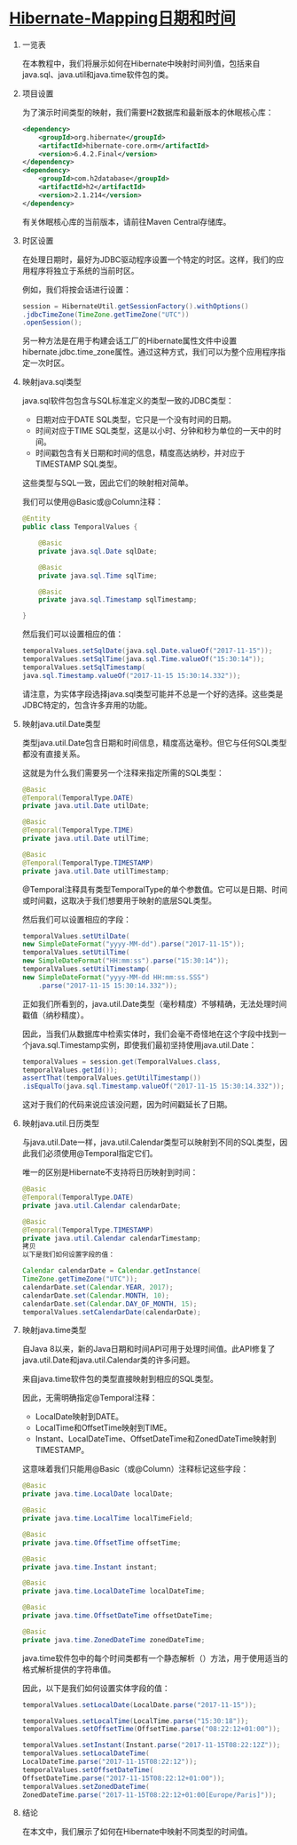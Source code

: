 # [Hibernate-Mapping日期和时间](https://www.baeldung.com/hibernate-date-time)

1. 一览表

    在本教程中，我们将展示如何在Hibernate中映射时间列值，包括来自java.sql、java.util和java.time软件包的类。

2. 项目设置

    为了演示时间类型的映射，我们需要H2数据库和最新版本的休眠核心库：

    ```xml
    <dependency>
        <groupId>org.hibernate</groupId>
        <artifactId>hibernate-core.orm</artifactId>
        <version>6.4.2.Final</version>
    </dependency>
    <dependency>
        <groupId>com.h2database</groupId>
        <artifactId>h2</artifactId>
        <version>2.1.214</version>
    </dependency>
    ```

    有关休眠核心库的当前版本，请前往Maven Central存储库。

3. 时区设置

    在处理日期时，最好为JDBC驱动程序设置一个特定的时区。这样，我们的应用程序将独立于系统的当前时区。

    例如，我们将按会话进行设置：

    ```java
    session = HibernateUtil.getSessionFactory().withOptions()
    .jdbcTimeZone(TimeZone.getTimeZone("UTC"))
    .openSession();
    ```

    另一种方法是在用于构建会话工厂的Hibernate属性文件中设置hibernate.jdbc.time_zone属性。通过这种方式，我们可以为整个应用程序指定一次时区。

4. 映射java.sql类型

    java.sql软件包包含与SQL标准定义的类型一致的JDBC类型：

    - 日期对应于DATE SQL类型，它只是一个没有时间的日期。
    - 时间对应于TIME SQL类型，这是以小时、分钟和秒为单位的一天中的时间。
    - 时间戳包含有关日期和时间的信息，精度高达纳秒，并对应于TIMESTAMP SQL类型。

    这些类型与SQL一致，因此它们的映射相对简单。

    我们可以使用@Basic或@Column注释：

    ```java
    @Entity
    public class TemporalValues {

        @Basic
        private java.sql.Date sqlDate;

        @Basic
        private java.sql.Time sqlTime;

        @Basic
        private java.sql.Timestamp sqlTimestamp;

    }
    ```

    然后我们可以设置相应的值：

    ```java
    temporalValues.setSqlDate(java.sql.Date.valueOf("2017-11-15"));
    temporalValues.setSqlTime(java.sql.Time.valueOf("15:30:14"));
    temporalValues.setSqlTimestamp(
    java.sql.Timestamp.valueOf("2017-11-15 15:30:14.332"));
    ```

    请注意，为实体字段选择java.sql类型可能并不总是一个好的选择。这些类是JDBC特定的，包含许多弃用的功能。

5. 映射java.util.Date类型

    类型java.util.Date包含日期和时间信息，精度高达毫秒。但它与任何SQL类型都没有直接关系。

    这就是为什么我们需要另一个注释来指定所需的SQL类型：

    ```java
    @Basic
    @Temporal(TemporalType.DATE)
    private java.util.Date utilDate;

    @Basic
    @Temporal(TemporalType.TIME)
    private java.util.Date utilTime;

    @Basic
    @Temporal(TemporalType.TIMESTAMP)
    private java.util.Date utilTimestamp;
    ```

    @Temporal注释具有类型TemporalType的单个参数值。它可以是日期、时间或时间戳，这取决于我们想要用于映射的底层SQL类型。

    然后我们可以设置相应的字段：

    ```java
    temporalValues.setUtilDate(
    new SimpleDateFormat("yyyy-MM-dd").parse("2017-11-15"));
    temporalValues.setUtilTime(
    new SimpleDateFormat("HH:mm:ss").parse("15:30:14"));
    temporalValues.setUtilTimestamp(
    new SimpleDateFormat("yyyy-MM-dd HH:mm:ss.SSS")
        .parse("2017-11-15 15:30:14.332"));
    ```

    正如我们所看到的，java.util.Date类型（毫秒精度）不够精确，无法处理时间戳值（纳秒精度）。

    因此，当我们从数据库中检索实体时，我们会毫不奇怪地在这个字段中找到一个java.sql.Timestamp实例，即使我们最初坚持使用java.util.Date：

    ```java
    temporalValues = session.get(TemporalValues.class, 
    temporalValues.getId());
    assertThat(temporalValues.getUtilTimestamp())
    .isEqualTo(java.sql.Timestamp.valueOf("2017-11-15 15:30:14.332"));
    ```

    这对于我们的代码来说应该没问题，因为时间戳延长了日期。

6. 映射java.util.日历类型

    与java.util.Date一样，java.util.Calendar类型可以映射到不同的SQL类型，因此我们必须使用@Temporal指定它们。

    唯一的区别是Hibernate不支持将日历映射到时间：

    ```java
    @Basic
    @Temporal(TemporalType.DATE)
    private java.util.Calendar calendarDate;

    @Basic
    @Temporal(TemporalType.TIMESTAMP)
    private java.util.Calendar calendarTimestamp;
    拷贝
    以下是我们如何设置字段的值：

    Calendar calendarDate = Calendar.getInstance(
    TimeZone.getTimeZone("UTC"));
    calendarDate.set(Calendar.YEAR, 2017);
    calendarDate.set(Calendar.MONTH, 10);
    calendarDate.set(Calendar.DAY_OF_MONTH, 15);
    temporalValues.setCalendarDate(calendarDate);
    ```

7. 映射java.time类型

    自Java 8以来，新的Java日期和时间API可用于处理时间值。此API修复了java.util.Date和java.util.Calendar类的许多问题。

    来自java.time软件包的类型直接映射到相应的SQL类型。

    因此，无需明确指定@Temporal注释：

    - LocalDate映射到DATE。
    - LocalTime和OffsetTime映射到TIME。
    - Instant、LocalDateTime、OffsetDateTime和ZonedDateTime映射到TIMESTAMP。

    这意味着我们只能用@Basic（或@Column）注释标记这些字段：

    ```java
    @Basic
    private java.time.LocalDate localDate;

    @Basic
    private java.time.LocalTime localTimeField;

    @Basic
    private java.time.OffsetTime offsetTime;

    @Basic
    private java.time.Instant instant;

    @Basic
    private java.time.LocalDateTime localDateTime;

    @Basic
    private java.time.OffsetDateTime offsetDateTime;

    @Basic
    private java.time.ZonedDateTime zonedDateTime;
    ```

    java.time软件包中的每个时间类都有一个静态解析（）方法，用于使用适当的格式解析提供的字符串值。

    因此，以下是我们如何设置实体字段的值：

    ```java
    temporalValues.setLocalDate(LocalDate.parse("2017-11-15"));

    temporalValues.setLocalTime(LocalTime.parse("15:30:18"));
    temporalValues.setOffsetTime(OffsetTime.parse("08:22:12+01:00"));

    temporalValues.setInstant(Instant.parse("2017-11-15T08:22:12Z"));
    temporalValues.setLocalDateTime(
    LocalDateTime.parse("2017-11-15T08:22:12"));
    temporalValues.setOffsetDateTime(
    OffsetDateTime.parse("2017-11-15T08:22:12+01:00"));
    temporalValues.setZonedDateTime(
    ZonedDateTime.parse("2017-11-15T08:22:12+01:00[Europe/Paris]"));
    ```

8. 结论

    在本文中，我们展示了如何在Hibernate中映射不同类型的时间值。
